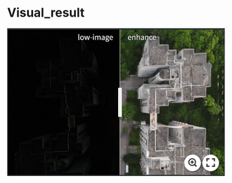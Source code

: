 # Visual_result

[![](https://github.com/laix1314/Visual_result/blob/main/images/f4981877-e926-4266-bd63-0d8e266d82e4.png)](https://imgsli.com/NDA2NjU5)

